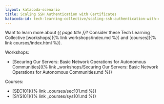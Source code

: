 ```yaml
---
layout: katacoda-scenario
title: Scaling SSH Authentication with Certificates
katacoda-id: tech-learning-collective/scaling-ssh-authentication-with-certificates
---
```


Want to learn more about *{{ page.title }}*? Consider these Tech Learning Collective [workshops]({% link workshops/index.md %}) and [courses]({% link courses/index.html %}).

Workshops:

* [Securing Our Servers: Basic Network Operations for Autonomous Communities]({% link _workshops/Securing Our Servers: Basic Network Operations for Autonomous Communities.md %})

Courses:

* [SEC101]({% link _courses/sec101.md %})
* [SYS101]({% link _courses/sys101.md %})
